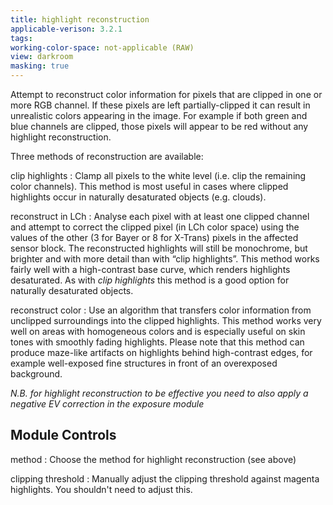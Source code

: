 ```yaml
---
title: highlight reconstruction
applicable-verison: 3.2.1
tags: 
working-color-space: not-applicable (RAW)
view: darkroom
masking: true
---
```


Attempt to reconstruct color information for pixels that are clipped in one or more RGB channel. If these pixels are left partially-clipped it can result in unrealistic colors appearing in the image. For example if both green and blue channels are clipped, those pixels will appear to be red without any highlight reconstruction.

Three methods of reconstruction are available:

clip highlights
: Clamp all pixels to the white level (i.e. clip the remaining color channels). This method is most useful in cases where clipped highlights occur in naturally desaturated objects (e.g. clouds).

reconstruct in LCh
: Analyse each pixel with at least one clipped channel and attempt to correct the clipped pixel (in LCh color space) using the values of the other (3 for Bayer or 8 for X-Trans) pixels in the affected sensor block. The reconstructed highlights will still be monochrome, but brighter and with more detail than with “clip highlights”. This method works fairly well with a high-contrast base curve, which renders highlights desaturated. As with _clip highlights_ this method is a good option for naturally desaturated objects.

reconstruct color
: Use an algorithm that transfers color information from unclipped surroundings into the clipped highlights. This method works very well on areas with homogeneous colors and is especially useful on skin tones with smoothly fading highlights. Please note that this method can produce maze-like artifacts on highlights behind high-contrast edges, for example well-exposed fine structures in front of an overexposed background.

_N.B. for highlight reconstruction to be effective you need to also apply a negative EV correction in the exposure module_

## Module Controls

method
: Choose the method for highlight reconstruction (see above)

clipping threshold
: Manually adjust the clipping threshold against magenta highlights. You shouldn't need to adjust this.